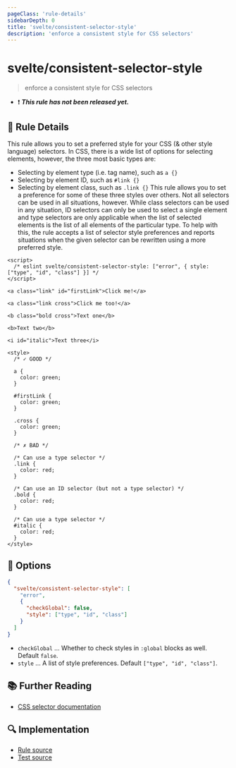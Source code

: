 ```yaml
---
pageClass: 'rule-details'
sidebarDepth: 0
title: 'svelte/consistent-selector-style'
description: 'enforce a consistent style for CSS selectors'
---
```


# svelte/consistent-selector-style

> enforce a consistent style for CSS selectors

- :exclamation: <badge text="This rule has not been released yet." vertical="middle" type="error"> **_This rule has not been released yet._** </badge>

## :book: Rule Details

This rule allows you to set a preferred style for your CSS (& other style language) selectors. In CSS, there is a wide list of options for selecting elements, however, the three most basic types are:

- Selecting by element type (i.e. tag name), such as `a {}`
- Selecting by element ID, such as `#link {}`
- Selecting by element class, such as `.link {}`
  This rule allows you to set a preference for some of these three styles over others. Not all selectors can be used in all situations, however. While class selectors can be used in any situation, ID selectors can only be used to select a single element and type selectors are only applicable when the list of selected elements is the list of all elements of the particular type. To help with this, the rule accepts a list of selector style preferences and reports situations when the given selector can be rewritten using a more preferred style.

<!--eslint-skip-->

```svelte
<script>
  /* eslint svelte/consistent-selector-style: ["error", { style: ["type", "id", "class"] }] */
</script>

<a class="link" id="firstLink">Click me!</a>

<a class="link cross">Click me too!</a>

<b class="bold cross">Text one</b>

<b>Text two</b>

<i id="italic">Text three</i>

<style>
  /* ✓ GOOD */

  a {
    color: green;
  }

  #firstLink {
    color: green;
  }

  .cross {
    color: green;
  }

  /* ✗ BAD */

  /* Can use a type selector */
  .link {
    color: red;
  }

  /* Can use an ID selector (but not a type selector) */
  .bold {
    color: red;
  }

  /* Can use a type selector */
  #italic {
    color: red;
  }
</style>
```

## :wrench: Options

```json
{
  "svelte/consistent-selector-style": [
    "error",
    {
      "checkGlobal": false,
      "style": ["type", "id", "class"]
    }
  ]
}
```

- `checkGlobal` ... Whether to check styles in `:global` blocks as well. Default `false`.
- `style` ... A list of style preferences. Default `["type", "id", "class"]`.

## :books: Further Reading

- [CSS selector documentation](https://developer.mozilla.org/en-US/docs/Web/CSS/CSS_selectors)

## :mag: Implementation

- [Rule source](https://github.com/sveltejs/eslint-plugin-svelte/blob/main/packages/eslint-plugin-svelte/src/rules/consistent-selector-style.ts)
- [Test source](https://github.com/sveltejs/eslint-plugin-svelte/blob/main/packages/eslint-plugin-svelte/tests/src/rules/consistent-selector-style.ts)
